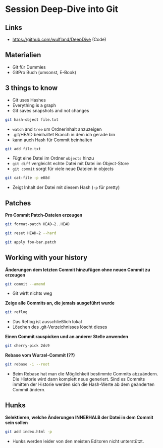 # Session Deep-Dive into Git

## Links
- https://github.com/wulfland/DeepDive (Code)

## Materialien
- Git für Dummies
- GitPro Buch (umsonst, E-Book)

## 3 things to know
- Git uses Hashes
- Everything is a graph
- Git saves snapshots and not changes

```sh
git hash-object file.txt
```

- `watch` and `tree` um Ordnerinhalt anzuzeigen
- .git/HEAD beinhaltet Branch in dem ich gerade bin
- kann auch Hash für Commit beinhalten

```sh
git add file.txt
```

- Fügt eine Datei im Ordner `objects` hinzu
- `git diff` vergleicht echte Datei mit Datei im Object-Store
- `git commit` sorgt für viele neue Dateien in objects

```sh
git cat-file -p e08d
```

- Zeigt Inhalt der Datei mit diesem Hash (`-p` für pretty)

##  Patches

**Pro Commit Patch-Dateien erzeugen**

```sh
git format-patch HEAD~2..HEAD
```

```sh
git reset HEAD~2 --hard
```

```sh
git apply foo-bar.patch
```

## Working with your history

**Änderungen dem letzten Commit hinzufügen ohne neuen Commit zu erzeugen**

```sh
git commit --amend
```

- Git wirft nichts weg

**Zeige alle Commits an, die jemals ausgeführt wurde**

```sh
git reflog
```

- Das Reflog ist ausschließlich lokal
- Löschen des .git-Verzeichnisses löscht dieses

**Einen Commit rauspicken und an anderer Stelle anwenden**

```sh
git cherry-pick 2ds9
```

**Rebase vom Wurzel-Commit (??)**

```sh
git rebase -i --root
```

- Beim Rebase hat man die Möglichkeit bestimmte Commits abzuändern. Die Historie wird dann komplett neue generiert. Sind es Commits inmitten der Historie werden sich die Hash-Werte ab dem geänderten Commit ändern.
  
## Hunks

**Selektieren, welche Änderungen INNERHALB der Datei in dem Commit sein sollen**

```sh
git add index.html -p
```

- Hunks werden leider von den meisten Editoren nicht unterstützt.



